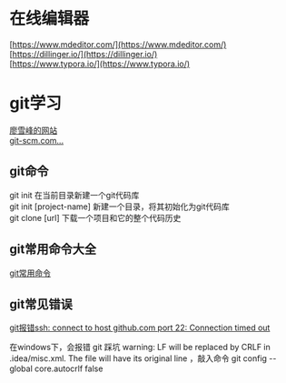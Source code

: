 # 在线编辑器
[https://www.mdeditor.com/](https://www.mdeditor.com/)  
[https://dillinger.io/](https://dillinger.io/)  
[https://www.typora.io/](https://www.typora.io/)  

# git学习
[廖雪峰的网站](https://www.liaoxuefeng.com/wiki/896043488029600)  
[git-scm.com...](https://git-scm.com/book/zh/v2/Git-分支-分支的新建与合并)  

## git命令
git init 在当前目录新建一个git代码库  
git init [project-name] 新建一个目录，将其初始化为git代码库  
git clone [url] 下载一个项目和它的整个代码历史   

## git常用命令大全
[git常用命令](https://www.jianshu.com/p/f6e5546e46b3)

## git常见错误
[git报错ssh: connect to host github.com port 22: Connection timed out](https://blog.csdn.net/nightwishh/article/details/99647545)



在windows下，会报错  git 踩坑 warning: LF will be replaced by CRLF in .idea/misc.xml. The file will have its original line
，敲入命令 git config --global core.autocrlf false